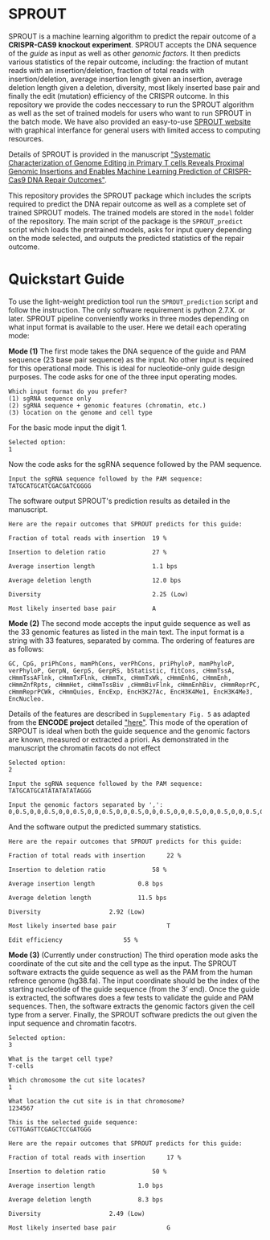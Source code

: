 # SPROUT

SPROUT is a machine learning algorithm to predict the repair outcome of a **CRISPR-CAS9 knockout experiment**. SPROUT accepts the DNA sequence of the *guide* as input as well as other *genomic factors*. It then predicts various statistics of the repair outcome, including: the fraction of mutant reads with an insertion/deletion, fraction of total reads with insertion/deletion, average insertion length given an insertion, average deletion length given a deletion, diversity, most likely inserted base pair and finally the edit (mutation) efficiency of the CRISPR outcome. In this repository we provide the codes neccessary to run the SPROUT algorithm as well as the set of trained models for users who want to run SPROUT in the batch mode. We have also provided an easy-to-use [SPROUT website](<https://stanford.edu/~amiralia/SPROUT/>) with graphical interfance for general users with limited access to computing resources.

Details of SPROUT is provided in the manuscript ["Systematic Characterization of Genome Editing in Primary T cells Reveals Proximal Genomic Insertions and Enables Machine Learning Prediction of CRISPR-Cas9 DNA Repair Outcomes"](<https://www.biorxiv.org/content/10.1101/404947v1.article-info>). 


This repository provides the SPROUT package which includes the scripts required to predict the DNA repair outcome as well as a complete set of trained SPROUT models. The trained models are stored in the `model` folder of the repository. The main script of the package is the `SPROUT_predict` script which loads the pretrained models, asks for input query depending on the mode selected, and outputs the predicted statistics of the repair outcome. 


# Quickstart Guide

To use the light-weight prediction tool run the `SPROUT_prediction` script and follow the instruction. The only software requirement is python 2.7.X. or later. SPROUT pipeline conveniently works in three modes depending on what input format is available to the user. Here we detail each operating mode:

**Mode (1)** The first mode takes the DNA sequence of the guide and PAM sequence (23 base pair sequence) as the input. No other input is required for this operational mode. This is ideal for nucleotide-only guide design purposes. The code asks for one of the three input operating modes.

```
Which input format do you prefer? 
(1) sgRNA sequence only
(2) sgRNA sequence + genomic features (chromatin, etc.)
(3) location on the genome and cell type 
```
For the basic mode input the digit 1.

```
Selected option:
1
```
Now the code asks for the sgRNA sequence followed by the PAM sequence.

```
Input the sgRNA sequence followed by the PAM sequence:
TATGCATGCATCGACGATCGGGG
```

The software output SPROUT's prediction results as detailed in the manuscript.

```
Here are the repair outcomes that SPROUT predicts for this guide:

Fraction of total reads with insertion  19 % 

Insertion to deletion ratio             27 %

Average insertion length                1.1 bps

Average deletion length                 12.0 bps

Diversity                               2.25 (Low)

Most likely inserted base pair          A
```

**Mode (2)** The second mode accepts the input guide sequence as well as the 33 genomic features as listed in the main text. The input format is a string with 33 features, separated by comma. The ordering of features are as follows: 

```
GC, CpG, priPhCons, mamPhCons, verPhCons, priPhyloP, mamPhyloP, verPhyloP, GerpN, GerpS, GerpRS, bStatistic, fitCons, cHmmTssA, cHmmTssAFlnk, cHmmTxFlnk, cHmmTx, cHmmTxWk, cHmmEnhG, cHmmEnh, cHmmZnfRpts, cHmmHet, cHmmTssBiv ,cHmmBivFlnk, cHmmEnhBiv, cHmmReprPC, cHmmReprPCWk, cHmmQuies, EncExp, EncH3K27Ac, EncH3K4Me1, EncH3K4Me3, EncNucleo.
```

Details of the features are described in `Supplementary Fig. 5` as adapted from the **ENCODE project** detailed ["here"](<http://cadd.gs.washington.edu/static/ReleaseNotes_CADD_v1.2.pdf>). This mode of the operation of SRPOUT is ideal when both the guide sequence and the genomic factors are known, measured or extracted a priori. As demonstrated in the manuscript the chromatin facots do not effect 

```
Selected option:
2

Input the sgRNA sequence followed by the PAM sequence:
TATGCATGCATATATATATAGGG
```

```
Input the genomic factors separated by ',':
0,0.5,0,0,0.5,0,0,0.5,0,0,0.5,0,0,0.5,0,0,0.5,0,0,0.5,0,0,0.5,0,0,0.5,0,0,0.5,0,0,0.5,0
```
And the software output the predicted summary statistics.


```
Here are the repair outcomes that SPROUT predicts for this guide:

Fraction of total reads with insertion 		22 %

Insertion to deletion ratio 			58 %

Average insertion length 			0.8 bps

Average deletion length 			11.5 bps

Diversity 					2.92 (Low)

Most likely inserted base pair 		        T

Edit efficiency 				55 %
```


**Mode (3)** (Currently under construction) The third operation mode asks the coordinate of the cut site and the cell type as the input. The SPROUT software extracts the guide sequence as well as the PAM from the human refrence genome (hg38.fa). The input coordinate should be the index of the starting nucleotide of the guide sequence (from the 3’ end). Once the guide is extracted, the softwares does a few tests to validate the guide and PAM sequences. Then, the software extracts the genomic factors given the cell type from a server. Finally, the SPROUT software predicts the out given the input sequence and chromatin facotrs. 


```
Selected option:
3

What is the target cell type?
T-cells

Which chromosome the cut site locates?
1

What location the cut site is in that chromosome?
1234567

This is the selected guide sequence:
CGTTGAGTTCGAGCTCCGATGGG

Here are the repair outcomes that SPROUT predicts for this guide:

Fraction of total reads with insertion 		17 %

Insertion to deletion ratio 			50 %

Average insertion length 			1.0 bps

Average deletion length 			8.3 bps

Diversity 					2.49 (Low)

Most likely inserted base pair 		        G
```


